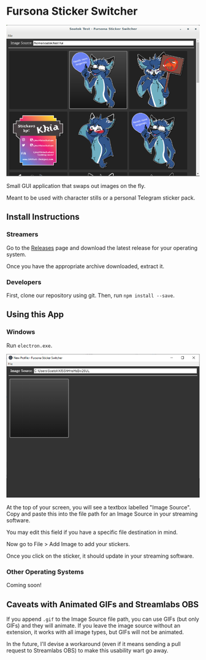 # Fursona Sticker Switcher

![App Screenshot](docs/img/fursona-stickers-01.png)

Small GUI application that swaps out images on the fly. 

Meant to be used with character stills or a personal Telegram sticker pack.

## Install Instructions

### Streamers

Go to the [Releases](https://github.com/soatok/twitch-fursona-stickers/releases)
page and download the latest release for your operating system.

Once you have the appropriate archive downloaded, extract it. 

### Developers

First, clone our repository using git. Then, run `npm install --save`.

## Using this App

### Windows

Run `electron.exe`.

![App Screenshot](docs/img/fursona-stickers-00.png)

At the top of your screen, you will see a textbox labelled "Image Source".
Copy and paste this into the file path for an Image Source in your streaming 
software.
 
You may edit this field if you have a specific file destination in mind.

Now go to File > Add Image to add your stickers.

Once you click on the sticker, it should update in your streaming software.

### Other Operating Systems

Coming soon!

## Caveats with Animated GIFs and Streamlabs OBS

If you append `.gif` to the Image Source file path, you can use GIFs (but
only GIFs) and they will animate. If you leave the image source without an
extension, it works with all image types, but GIFs will not be animated.

In the future, I'll devise a workaround (even if it means sending a pull
request to Streamlabs OBS) to make this usability wart go away.
